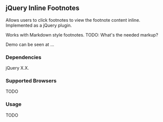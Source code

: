 ## jQuery Inline Footnotes

Allows users to click footnotes to view the footnote content inline. Implemented as a jQuery plugin.

Works with Markdown style footnotes. TODO: What's the needed markup?

Demo can be seen at ...

### Dependencies

jQuery X.X.

### Supported Browsers

TODO

### Usage

TODO
